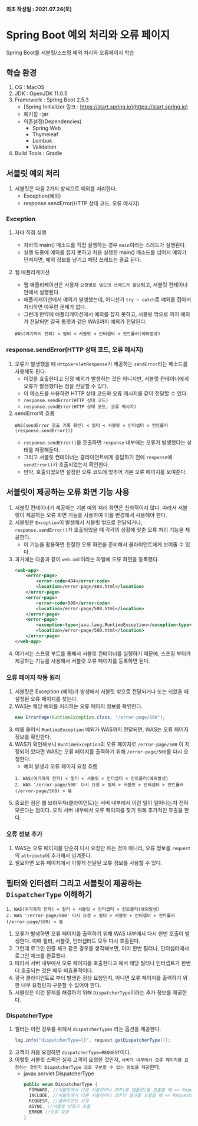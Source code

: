 #### 최초 작성일 : 2021.07.24(토)

# Spring Boot 예외 처리와 오류 페이지

Spring Boot를 서블릿/스프링 예외 처리와 오류페이지 학습

## 학습 환경

1. OS : MacOS
2. JDK : OpenJDK 11.0.5
3. Framework : Spring Boot 2.5.3
    - [Spring Initializer 링크 : https://start.spring.io](https://start.spring.io)
    - 패키징 : jar
    - 의존설정(Dependencies)
        - Spring Web
        - Thymeleaf
        - Lombok
        - Validation
4. Build Tools : Gradle

## 서블릿 예외 처리

1. 서블릿은 다음 2가지 방식으로 예외를 처리한다.
    - Exception(예외)
    - response.sendError(HTTP 상태 코드, 오류 메시지)

### Exception

1. 자바 직접 실행
    - 자바의 main() 메소드를 직접 실행하는 경우 `main`이라는 스레드가 실행된다.
    - 실행 도중에 예외를 잡지 못하고 처음 실행한 main() 메소드를 넘어서 예외가 던져지면, 예외 정보를 남기고 해당 쓰레드는 종료 된다.

2. 웹 애플리케이션
    - 웹 애플리케이션은 사용자 `요청별로 별도의 쓰레드가 할당`되고, 서블릿 컨테이너 안에서 실행된다.
    - 애플리케이션에서 예외가 발생했는데, 어디선가 `try ~ catch`로 예외를 잡아서 처리하면 아무런 문제가 없다.
    - 그런데 만약에 애플리케이션에서 예외를 잡지 못하고, 서블릿 밖으로 까지 예외가 전달되면 결국 톰캣과 같은 WAS까지 예외가 전달된다.
   ```text
   WAS(여기까지 전파) < 필터 < 서블릿 < 인터셉터 < 컨트롤러(예외발생)
   ```

### response.sendError(HTTP 상태 코드, 오류 메시지)

1. 오류가 발생했을 때 `HttpServletResponse`가 제공하는 `sendError`라는 메소드를 사용해도 된다.
    - 이것을 호출한다고 당장 예외가 발생하는 것은 아니지만, 서블릿 컨테이너에게 오류가 발생했다는 점을 전달할 수 있다.
    - 이 메소드를 사용하면 HTTP 상태 코드와 오류 메시지를 같이 전달할 수 있다.
    - `response.sendError(HTTP 상태 코드)`
    - `response.sendError(HTTP 상태 코드, 오류 메시지)`
2. sendError의 흐름
   ```text
   WAS(sendError 호출 기록 확인) < 필터 < 서블릿 < 인터셉터 < 컨트롤러(response.sendError())
   ```
    - `response.sendError()`을 호출하면 `response` 내부에는 오류가 발생했다는 상태를 저장해둔다.
    - 그리고 서블릿 컨테이너는 클라이언트에게 응답하기 전에 `response`에 `sendError()`가 호출되었는지 확인한다.
    - 만약, 호출되었으면 설정한 오류 코드에 맞추어 기본 오류 페이지를 보여준다.

## 서블릿이 제공하는 오류 화면 기능 사용

1. 서블릿 컨테이너가 제공하는 기본 예외 처리 화면은 친화적이지 않다. 따라서 서블릿이 제공하는 오류 화면 기능을 사용하여 이를 변경해서 사용해야 한다.
2. 서블릿은 `Exception`이 발생해서 서블릿 밖으로 전달되거나, `response.sendError()`가 호출되었을 때 각각의 상황에 맞춘 오류 처리 기능을 제공한다.
    - 이 기능을 활용하면 친절한 오류 화면을 준비해서 클라이언트에게 보여줄 수 있다.
3. 과거에는 다음과 같이 `web.xml`이라는 파일에 오류 화면을 등록했다.
   ```xml
   <web-app>
       <error-page> 
           <error-code>404</error-code> 
           <location>/error-page/404.html</location> 
       </error-page> 
       <error-page> 
           <error-code>500</error-code> 
           <location>/error-page/500.html</location> 
       </error-page> 
       <error-page> 
           <exception-type>java.lang.RuntimeException</exception-type> 
           <location>/error-page/500.html</location> 
       </error-page> 
   </web-app>
   ```
4. 여기서는 스프링 부트를 통해서 서블릿 컨테이너를 실행하기 때문에, 스프링 부터가 제공하는 기능을 사용해서 서블릿 오류 페이지를 등록하면 된다.

### 오류 페이지 작동 원리

1. 서블릿은 Exception (예외)가 발생해서 서블릿 밖으로 전달되거나 또는 되었을 때 설정된 오류 페이지를 찾는다.
2. WAS는 해당 예외를 처리하는 오류 페이지 정보를 확인한다.
   ```java
   new ErrorPage(RuntimeException.class, "/error-page/500");
   ```
3. 예를 들어서 `RuntimeException` 예외가 WAS까지 전달되면, WAS는 오류 페이지 정보를 확인한다.
4. WAS가 확인해보니 `RuntimeException`의 오류 페이지로 `/error-page/500` 이 지정되어 있다면 WAS는 오류 페이지를 출력하기 위해 `/error-page/500`를 다시 요청한다.
    - 예외 발생과 오류 페이지 요청 흐름
   ```text
   1. WAS(여기까지 전파) < 필터 < 서블릿 < 인터셉터 < 컨트롤러(예외발생)
   2. WAS '/error-page/500' 다시 요청 > 필터 > 서블릿 > 인터셉터 > 컨트롤러(/error-page/500) > 뷰
   ```
5. 중요한 점은 웹 브라우저(클라이언트)는 서버 내부에서 이런 일이 일어나는지 전혀 모른다는 점이다. 오직 서버 내부에서 오류 페이지를 찾기 위해 추가적인 호출을 한다.

### 오류 정보 추가

1. WAS는 오류 페이지를 단순히 다시 요청만 하는 것이 아니라, 오류 정보를 `request`의 `attribute`에 추가해서 넘겨준다.
2. 필요하면 오류 페이지에서 이렇게 전달된 오류 정보를 사용할 수 있다.

## 필터와 인터셉터 그리고 서블릿이 제공하는 `DispatcherType` 이해하기

   ```text
   1. WAS(여기까지 전파) < 필터 < 서블릿 < 인터셉터 < 컨트롤러(예외발생)
   2. WAS '/error-page/500' 다시 요청 > 필터 > 서블릿 > 인터셉터 > 컨트롤러(/error-page/500) > 뷰
   ```

1. 오류가 발생하면 오류 페이지를 출력하기 위해 WAS 내부에서 다시 한번 호출이 발생한다. 이때 필터, 서블릿, 인터셉터도 모두 다시 호출된다.
2. 그런데 로그인 인증 체크 같은 경우를 생각해보면, 이미 한번 필터나, 인터셉터에서 로그인 체크를 완료했다.
3. 따라서 서버 내부에서 오류 페이지를 호출한다고 해서 해당 필터나 인터셉트가 한번 더 호출되는 것은 매우 비효율적이다.
4. 결국 클라이언트로 부터 발생한 정상 요청인지, 아니면 오류 페이지를 출력하기 위한 내부 요청인지 구분할 수 있어야 한다.
5. 서블릿은 이런 문제를 해결하기 위해 `DispatcherType`이라는 추가 정보를 제공한다.

### DispatcherType

1. 필터는 이런 경우를 위해서 `dispatcherTypes` 라는 옵션을 제공한다.
   ```java
   log.info("dispatcherType={}", request.getDispatcherType());
   ```
2. 고객이 처음 요청하면 `dispatcherType=REQUEST`이다.
3. 이렇듯 서블릿 스펙은 실제 고객이 요청한 것인지, `서버가 내부에서 오류 페이지를 요청하는 것인지 DispatcherType 으로 구분할 수 있는 방법을 제공`한다.
    - javax.servlet.DispatcherType
       ```java
      public enum DispatcherType {
         FORWARD, //서블릿에서 다른 서블릿이나 JSP(뷰 템플릿)를 호출할 때 => RequestDispatcher.forward(request, response);
         INCLUDE, //서블릿에서 다른 서블릿이나 JSP의 결과를 포함할 때 => RequestDispatcher.include(request, response);
         REQUEST, //클라이언트 요청
         ASYNC, //서블릿 비동기 호출
         ERROR //오류 요청
      }
       ```